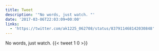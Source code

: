```yaml
---
title: Tweet
description: '"No words, just watch. "'
date: '2017-03-06T22:03:09+00:00'
links:
  - 'https://twitter.com/ak1225_062708/status/837911468142030848'
---
```

No words, just watch. 
      {{< tweet 1 0 >}}
    
